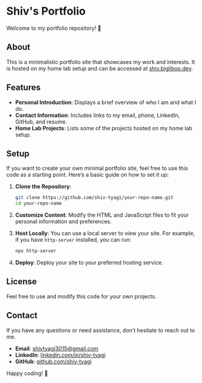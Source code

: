 # Shiv's Portfolio

Welcome to my portfolio repository! 🎉

## About

This is a minimalistic portfolio site that showcases my work and interests. It is hosted on my home lab setup and can be accessed at [shiv.bigliboo.dev](https://shiv.bigliboo.dev).

## Features

- **Personal Introduction**: Displays a brief overview of who I am and what I do.
- **Contact Information**: Includes links to my email, phone, LinkedIn, GitHub, and resume.
- **Home Lab Projects**: Lists some of the projects hosted on my home lab setup.

## Setup

If you want to create your own minimal portfolio site, feel free to use this code as a starting point. Here’s a basic guide on how to set it up:

1. **Clone the Repository**:
    ```bash
    git clone https://github.com/shiv-tyagi/your-repo-name.git
    cd your-repo-name
    ```

2. **Customize Content**:
   Modify the HTML and JavaScript files to fit your personal information and preferences.

3. **Host Locally**:
   You can use a local server to view your site. For example, if you have `http-server` installed, you can run:
    ```bash
    npx http-server
    ```

4. **Deploy**:
   Deploy your site to your preferred hosting service. 

## License

Feel free to use and modify this code for your own projects. 

## Contact

If you have any questions or need assistance, don’t hesitate to reach out to me.

- **Email**: shivtyagi3015@gmail.com
- **LinkedIn**: [linkedin.com/in/shiv-tyagi](https://linkedin.com/in/shiv-tyagi)
- **GitHub**: [github.com/shiv-tyagi](https://github.com/shiv-tyagi)

Happy coding! 🚀
